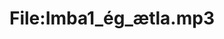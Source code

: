 ---
title: File:Imba1_ég_ætla.mp3
recording of: ég ætla
reading speed: slow
speaker: Imba
license: CC0
---